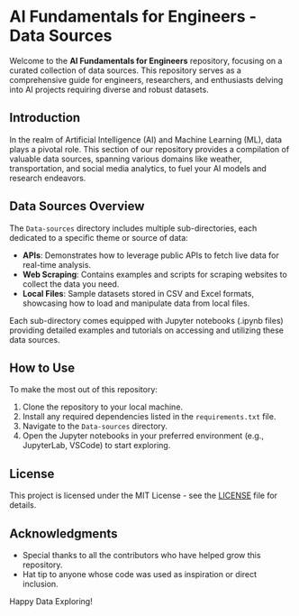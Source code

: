 # AI Fundamentals for Engineers - Data Sources

Welcome to the **AI Fundamentals for Engineers** repository, focusing on a curated collection of data sources. This repository serves as a comprehensive guide for engineers, researchers, and enthusiasts delving into AI projects requiring diverse and robust datasets.

## Introduction

In the realm of Artificial Intelligence (AI) and Machine Learning (ML), data plays a pivotal role. This section of our repository provides a compilation of valuable data sources, spanning various domains like weather, transportation, and social media analytics, to fuel your AI models and research endeavors.

## Data Sources Overview

The `Data-sources` directory includes multiple sub-directories, each dedicated to a specific theme or source of data:

- **APIs**: Demonstrates how to leverage public APIs to fetch live data for real-time analysis.
- **Web Scraping**: Contains examples and scripts for scraping websites to collect the data you need.
- **Local Files**: Sample datasets stored in CSV and Excel formats, showcasing how to load and manipulate data from local files.

Each sub-directory comes equipped with Jupyter notebooks (.ipynb files) providing detailed examples and tutorials on accessing and utilizing these data sources.

## How to Use


To make the most out of this repository:

1. Clone the repository to your local machine.
2. Install any required dependencies listed in the `requirements.txt` file.
3. Navigate to the `Data-sources` directory.
4. Open the Jupyter notebooks in your preferred environment (e.g., JupyterLab, VSCode) to start exploring.

## License

This project is licensed under the MIT License - see the [LICENSE](LICENSE) file for details.

## Acknowledgments

- Special thanks to all the contributors who have helped grow this repository.
- Hat tip to anyone whose code was used as inspiration or direct inclusion.

Happy Data Exploring!
